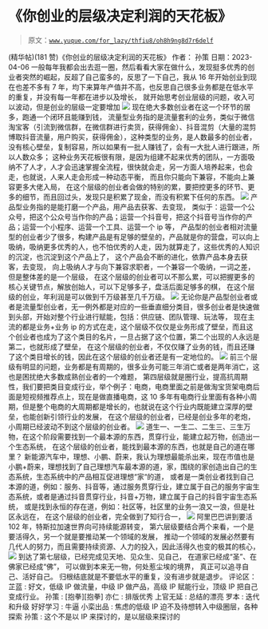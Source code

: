 # 《你创业的层级决定利润的天花板》

> 原文：[`www.yuque.com/for_lazy/thfiu8/oh8h9ng8d7r6delf`](https://www.yuque.com/for_lazy/thfiu8/oh8h9ng8d7r6delf)

<ne-h2 id="de1dff42" data-lake-id="de1dff42"><ne-heading-ext><ne-heading-anchor></ne-heading-anchor><ne-heading-fold></ne-heading-fold></ne-heading-ext><ne-heading-content><ne-text id="u4fd70632">(精华帖)(181 赞)《你创业的层级决定利润的天花板》</ne-text></ne-heading-content></ne-h2> <ne-p id="uefb02cfe" data-lake-id="uefb02cfe"><ne-text id="u7974870a">作者： 孙策</ne-text></ne-p> <ne-p id="u10334b3f" data-lake-id="u10334b3f"><ne-text id="u138c87ac">日期：2023-04-06</ne-text></ne-p> <ne-p id="ud5d4e1c1" data-lake-id="ud5d4e1c1"><ne-text id="u1905f89b">一般每年我都会出去逛一圈，然后看看大家在做什么，发现挺多优秀的创业者突然的崛起，反超了自己蛮多的，反思了一下自己，我从 16 年开始创业到现在也差不多有 7 年，均下来算年产值并不高，也反思自己很多业务都是在低水平的重复，并没有每一年都在进步以及增长，</ne-text></ne-p> <ne-p id="u1f3326eb" data-lake-id="u1f3326eb"><ne-text id="u567e9f71">就开始思考创业层级的问题，收入可以波动，但是创业的层级一定要增加</ne-text></ne-p> <ne-p id="uf97917fe" data-lake-id="uf97917fe"><ne-card data-card-name="image" data-card-type="inline" id="Wvc5Z" data-event-boundary="card">![](img/f80934582a0d3710c990fbc42336d04e.png)</ne-card></ne-p> <ne-p id="ufd6be23a" data-lake-id="ufd6be23a"><ne-text id="uf9715aa0">现在绝大多数创业者在这一个环节的居多，跑通一个闭环且能赚到钱，</ne-text></ne-p> <ne-p id="u17d243c7" data-lake-id="u17d243c7"><ne-text id="uf1bbb465">流量型业务指的是流量套利的业务，类似于微信淘宝客（引流到微信群，在微信群进行卖货，获得佣金）、抖音混剪（大量的混剪博取抖音流量，用户购买，获得佣金），这种类型的业务，是人数最多的创业者，没有核心壁垒，复制容易，所以如果有一批人赚钱了，会有一大批人进行跟进，所以人数众多；</ne-text></ne-p> <ne-p id="u9a7701f1" data-lake-id="u9a7701f1"><ne-text id="ube8b3ab5">这种</ne-text><ne-text id="u42d1230d" ne-bold="true">业务天花板很有限，是因为组建不起来优秀的团队，一方面吸纳不了人才，人才会迅速掌握全流程，很快就会走，另一方面人培养起来，也会走，也就说，人来人走会形成一种动态平衡，</ne-text></ne-p> <ne-p id="u3c32ccfb" data-lake-id="u3c32ccfb"><ne-text id="u13562ee4">而且你只能向下兼容，不能向上兼容更多大佬入局，</ne-text></ne-p> <ne-p id="uc9f0a282" data-lake-id="uc9f0a282"><ne-text id="u33700dd8">在这个层级的创业者会做的特别的累，要把控更多的环节、更多的细节，而且回过头，发现只是积累了现金，而没有积累下任何的东西。</ne-text></ne-p> <ne-p id="uf31757d7" data-lake-id="uf31757d7"><ne-card data-card-name="image" data-card-type="inline" id="VjxAg" data-event-boundary="card">![](img/d8f2fc0c7d3c64dc6f4e3437c88ccacb.png)</ne-card></ne-p> <ne-p id="u6cf735b9" data-lake-id="u6cf735b9"><ne-text id="ue9432b1e">产品型业务指的是能打磨一个产品，用产品去获客、去变现，</ne-text></ne-p> <ne-p id="u1f2799a3" data-lake-id="u1f2799a3"><ne-text id="u397a1d38">类似于：运营一个公众号，把这个公众号当作你的产品；运营一个抖音号，把这个抖音号当作你的产品；运营一个小程序、运营一个工具、运营一个 ip 等，</ne-text></ne-p> <ne-p id="u08a77b33" data-lake-id="u08a77b33"><ne-text id="ua20517c6">产品型的创业者相对流量型的创业者少了很多，构建产品是有足够的壁垒的，产品就是你的营盘，</ne-text><ne-text id="u4b663f56" ne-bold="true">可以向上吸纳，吸纳更多优秀的人</ne-text><ne-text id="u8485e16d">，也不怕优秀的人走，因为就算走了，这些优秀的人知识的沉淀，也沉淀到这个产品上了，</ne-text></ne-p> <ne-p id="uf235c758" data-lake-id="uf235c758"><ne-text id="u3577bee4">这个产品会不断的进化，依靠产品本身去获客，去变现，</ne-text></ne-p> <ne-p id="u1adc1d91" data-lake-id="u1adc1d91"><ne-text id="u5c3e9f36">向上吸纳人才与向下兼容求职者，一个兼容一个吸纳，一词之差，但是整体差的是一个层级，</ne-text></ne-p> <ne-p id="u96b4653e" data-lake-id="u96b4653e"><ne-text id="u948ffa54">在这个层级的创业者可以不那么累，</ne-text><ne-text id="ue87dbde3" ne-bold="true">可以把握更多的核心关键节点，解放创始人，可以下足够多子，盘活后面足够多的棋，</ne-text></ne-p> <ne-p id="u3ab19e71" data-lake-id="u3ab19e71"><ne-text id="u510493fc">在这个层级的创业，年利润是可以做到千万级甚至几千万级。</ne-text></ne-p> <ne-p id="u313e60ff" data-lake-id="u313e60ff"><ne-card data-card-name="image" data-card-type="inline" id="g9Rlx" data-event-boundary="card">![](img/cb8e2a8d4e89cfb78d80ed1745ea556c.png)</ne-card></ne-p> <ne-p id="u199a5467" data-lake-id="u199a5467"><ne-text id="u094310fa">无论你是产品型创业者或者是流量型创业者，无一例外都是对应的一些垂直细分类目，很多创业者是快速做到头部，开始对整个行业进行赋能，包括：供应链、团队管理、玩法等，</ne-text></ne-p> <ne-p id="uc4248827" data-lake-id="uc4248827"><ne-text id="u9e46315b">现在主流的都是业务+业务 ip 的方式在走，这个层级不仅仅是业务形成了壁垒，而且这个创业者也成为了这个类目的名片，一旦占据了这个位置，第二个出现的人永远是第二，也就形成了壁垒，</ne-text></ne-p> <ne-p id="ua05b5322" data-lake-id="ua05b5322"><ne-text id="u20041488">在这个层级的创业者，不仅仅赚了业务的钱，而且还赚了这个类目增长的钱，因此在这个层级的创业者还是有一定地位的。</ne-text></ne-p> <ne-p id="ue9bbb1cf" data-lake-id="ue9bbb1cf"><ne-card data-card-name="image" data-card-type="inline" id="Fg4MZ" data-event-boundary="card">![](img/b145f987f55af90baee2232deb41ef4d.png)</ne-card></ne-p> <ne-p id="u7fe0837b" data-lake-id="u7fe0837b"><ne-text id="uce399f7c">前三个层级有明显的问题，业务都是有周期的，很多业务可能三年消亡或者是两年消亡，这也是困扰绝大多数成熟创业者的一个难题，</ne-text></ne-p> <ne-p id="udff14f3a" data-lake-id="udff14f3a"><ne-text id="u9560c111">第四层级就是</ne-text><ne-text id="ufafe2806" ne-bold="true">圈行业，提高抗周期性</ne-text><ne-text id="u2149582d">，我们要把类目变成行业，举个例子：电商，电商里面之前是做淘宝货架电商后面是短视频推荐点上，现在是做直播电商，这 10 多年有电商行业里面有各种小周期，但是整个电商的大周期都是增长的，也就说在这个行业内既能建立深厚的壁垒，也能创新引领行业的发展，</ne-text></ne-p> <ne-p id="u1f1faf07" data-lake-id="u1f1faf07"><ne-text id="u53a784cc">在这个层级的创业者，已经是创业多年的老炮，小周期已经波动不到这个层级的创业者。</ne-text></ne-p> <ne-p id="ub71b3d26" data-lake-id="ub71b3d26"><ne-card data-card-name="image" data-card-type="inline" id="aXiJZ" data-event-boundary="card">![](img/83a6ce8093c5edb0ca47ef96f74d337a.png)</ne-card></ne-p> <ne-p id="u643081db" data-lake-id="u643081db"><ne-text id="u2993fce1">道生一、一生二、二生三、三生万物，在这个阶段需要找到一个最本源的东西，贯穿行业，能建立起万物，创造出一个生态系统，</ne-text></ne-p> <ne-p id="u792a017c" data-lake-id="u792a017c"><ne-text id="u4dddf397">在这个层级的创业者，</ne-text><ne-text id="ub57e38c9" ne-bold="true">能找到最本源的东西，也就是自己的道在哪里？</ne-text></ne-p> <ne-p id="u79d3b020" data-lake-id="u79d3b020"><ne-text id="ua7b88669">新能源汽车中，理想、小鹏、蔚来，我认为理想最能杀出来，现在市值也是小鹏+蔚来，理想找到了自己理想汽车最本源的道，家，围绕的家创造出自己的生态系统，生态系统中的产品相互促进理想“家“的道，</ne-text></ne-p> <ne-p id="ufcb8cffa" data-lake-id="ufcb8cffa"><ne-text id="u5c2db2ce">或者是一类创业者找到自己本源的道，例如：服务、抖音等，通过服务贯穿行业，建立属于自己的服务宇宙生态系统，或者是通过抖音贯穿行业，抖音+万物，建立属于自己的抖音宇宙生态系统，</ne-text></ne-p> <ne-p id="u65126658" data-lake-id="u65126658"><ne-text id="uf0247657">或是找到永恒的存在道，例如：社区等，社区里的业务一浪又一浪，但是社区永远在，</ne-text></ne-p> <ne-p id="udd454bf6" data-lake-id="udd454bf6"><ne-text id="ubb1a7b7d">在这个层级的创业者，完全做到了知行合一，</ne-text></ne-p> <ne-p id="u3882403e" data-lake-id="u3882403e"><ne-card data-card-name="image" data-card-type="inline" id="d75mm" data-event-boundary="card">![](img/90195ca3836abf20e3d60df0ec01856a.png)</ne-card></ne-p> <ne-p id="u4bdb91ad" data-lake-id="u4bdb91ad"><ne-text id="u5b0f720d">阿里巴巴讲到要活 102 年，特斯拉加速世界向可持续能源转变，</ne-text></ne-p> <ne-p id="u95dc7a1a" data-lake-id="u95dc7a1a"><ne-text id="u0b84eb6c">第六层级要结合两个来看，一个是要活得久，另一个就是要推动某一个领域的发展，</ne-text></ne-p> <ne-p id="ud5da9282" data-lake-id="ud5da9282"><ne-text id="u19af4602">推动一个领域的发展必然要有几代人的努力，而且需要持续资源、人力的投入，因此活得久也变的极其的核心，</ne-text></ne-p> <ne-p id="u11ec4049" data-lake-id="u11ec4049"><ne-card data-card-name="image" data-card-type="inline" id="PKTav" data-event-boundary="card">![](img/9b683f75a3d46d76d829405a8478f824.png)</ne-card></ne-p> <ne-p id="ud66a4c7d" data-lake-id="ud66a4c7d"><ne-text id="u47f315da">到达了第七层级，已经完成见天地、见众生、见自己，</ne-text></ne-p> <ne-p id="ua70a6da0" data-lake-id="ua70a6da0"><ne-text id="ubef86f9d">在道家已经成“圣”、在佛家已经成“佛”，</ne-text></ne-p> <ne-p id="u45460f85" data-lake-id="u45460f85"><ne-text id="u14c8c49b">可以做到</ne-text><ne-text id="u8d0d5ee0" ne-bold="true">本来无一物，何处惹尘埃</ne-text><ne-text id="u0d2879b2">的境界，</ne-text></ne-p> <ne-p id="u044d6afa" data-lake-id="u044d6afa"><ne-text id="u7b87bc90">真正可以追寻自己、活好自己。</ne-text></ne-p> <ne-p id="uf03ecb3e" data-lake-id="uf03ecb3e"><ne-text id="ua4d59cc5">归根结底就是不要低水平的重复，没有进步就是退步。</ne-text></ne-p> <ne-hole id="u3fd52784" data-lake-id="u3fd52784"><ne-card data-card-name="hr" data-card-type="block" id="H2DRK" data-event-boundary="card"><ne-p id="ud56cbbdd" data-lake-id="ud56cbbdd"><ne-text id="u13b3af5c">评论区：</ne-text></ne-p> <ne-p id="u36b62e11" data-lake-id="u36b62e11"><ne-text id="u0b34e880">芷蓝 : 好文，低级 IP 做流量，中级 IP 做产品，高级 IP 赋能行业，顶级 IP 把自己变成行业。</ne-text> <ne-text id="u0a7d2777">孙策 : [抱拳][抱拳]</ne-text> <ne-text id="u41627162">亦仁 : 排版优秀</ne-text> <ne-text id="u4a478c04">上官无延 : 总结的漂亮</ne-text> <ne-text id="uf711c8fe">罗本 : 迭代和升级</ne-text> <ne-text id="u6aa9d5d2">好好学习 : 牛逼</ne-text> <ne-text id="u22103b48">小栾出品 : 焦虑的低级 IP 迫不及待想转入中级圈层，各种探索</ne-text> <ne-text id="u222cf08e">孙策 : 这个不是以 IP 来探讨的，是以层级来探讨的</ne-text></ne-p></ne-card></ne-hole>